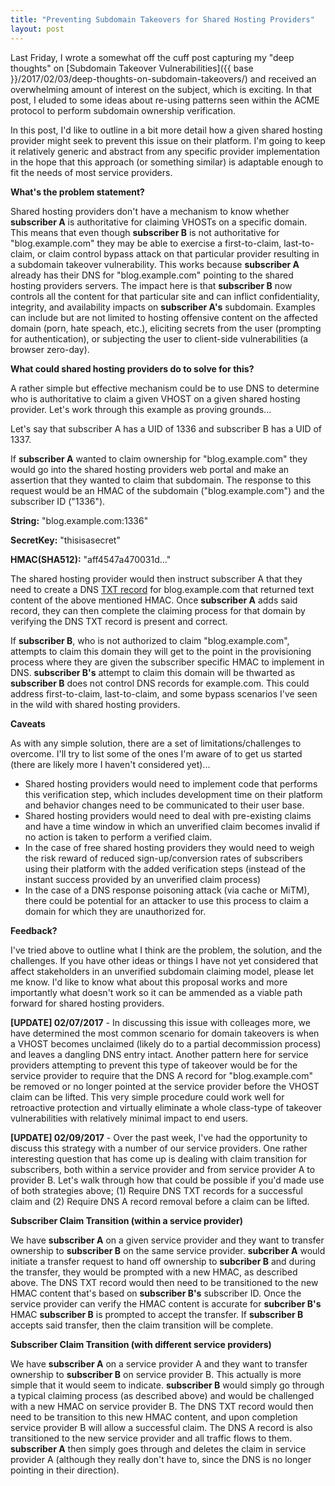 ```yaml
---
title: "Preventing Subdomain Takeovers for Shared Hosting Providers"
layout: post
---
```


Last Friday, I wrote a somewhat off the cuff post capturing my "deep thoughts" on [Subdomain Takeover Vulnerabilities]({{ base }}/2017/02/03/deep-thoughts-on-subdomain-takeovers/) and received an overwhelming amount of interest on the subject, which is exciting.  In that post, I eluded to some ideas about re-using patterns seen within the ACME protocol to perform subdomain ownership verification.

In this post, I'd like to outline in a bit more detail how a given shared hosting provider might seek to prevent this issue on their platform.  I'm going to keep it relatively generic and abstract from any specific provider implementation in the hope that this approach (or something similar) is adaptable enough to fit the needs of most service providers.

**What's the problem statement?**

Shared hosting providers don't have a mechanism to know whether **subscriber A** is authoritative for claiming VHOSTs on a specific domain.  This means that even though **subscriber B** is not authoritative for "blog.example.com" they may be able to exercise a first-to-claim, last-to-claim, or claim control bypass attack on that particular provider resulting in a subdomain takeover vulnerability.  This works because **subscriber A** already has their DNS for "blog.example.com" pointing to the shared hosting providers servers.  The impact here is that **subscriber B** now controls all the content for that particular site and can inflict confidentiality, integrity, and availability impacts on **subscriber A's** subdomain.  Examples can include but are not limited to hosting offensive content on the affected domain (porn, hate speach, etc.), eliciting secrets from the user (prompting for authentication), or subjecting the user to client-side vulnerabilities (a browser zero-day).

**What could shared hosting providers do to solve for this?**

A rather simple but effective mechanism could be to use DNS to determine who is authoritative to claim a given VHOST on a given shared hosting provider.  Let's work through this example as proving grounds...

Let's say that subscriber A has a UID of 1336 and subscriber B has a UID of 1337.

If **subscriber A** wanted to claim ownership for "blog.example.com" they would go into the shared hosting providers web portal and make an assertion that they wanted to claim that subdomain.  The response to this request would be an HMAC of the subdomain ("blog.example.com") and the subscriber ID ("1336").

**String:** "blog.example.com:1336"

**SecretKey:** "thisisasecret"

**HMAC(SHA512):** "aff4547a470031d..."

The shared hosting provider would then instruct subscriber A that they need to create a DNS [TXT record](https://en.wikipedia.org/wiki/TXT_record) for blog.example.com that returned text content of the above mentioned HMAC.  Once **subscriber A** adds said record, they can then complete the claiming process for that domain by verifying the DNS TXT record is present and correct.

If **subscriber B**, who is not authorized to claim "blog.example.com", attempts to claim this domain they will get to the point in the provisioning process where they are given the subscriber specific HMAC to implement in DNS.  **subscriber B's** attempt to claim this domain will be thwarted as **subscriber B** does not control DNS records for example.com.  This could address first-to-claim, last-to-claim, and some bypass scenarios I've seen in the wild with shared hosting providers.

**Caveats**

As with any simple solution, there are a set of limitations/challenges to overcome.  I'll try to list some of the ones I'm aware of to get us started (there are likely more I haven't considered yet)...

- Shared hosting providers would need to implement code that performs this verification step, which includes development time on their platform and behavior changes need to be communicated to their user base.
- Shared hosting providers would need to deal with pre-existing claims and have a time window in which an unverified claim becomes invalid if no action is taken to perform a verified claim.
- In the case of free shared hosting providers they would need to weigh the risk reward of reduced sign-up/conversion rates of subscribers using their platform with the added verification steps (instead of the instant success provided by an unverified claim process)
- In the case of a DNS response poisoning attack (via cache or MiTM), there could be potential for an attacker to use this process to claim a domain for which they are unauthorized for.

**Feedback?**

I've tried above to outline what I think are the problem, the solution, and the challenges.  If you have other ideas or things I have not yet considered that affect stakeholders in an unverified subdomain claiming model, please let me know.  I'd like to know what about this proposal works and more importantly what doesn't work so it can be ammended as a viable path forward for shared hosting providers.

**[UPDATE] 02/07/2017** - In discussing this issue with colleages more, we have determined the most common scenario for domain takeovers is when a VHOST becomes unclaimed (likely do to a partial decommission process) and leaves a dangling DNS entry intact.  Another pattern here for service providers attempting to prevent this type of takeover would be for the service provider to require that the DNS A record for "blog.example.com" be removed or no longer pointed at the service provider before the VHOST claim can be lifted.  This very simple procedure could work well for retroactive protection and virtually eliminate a whole class-type of takeover vulnerabilities with relatively minimal impact to end users.

**[UPDATE] 02/09/2017** - Over the past week, I've had the opportunity to discuss this strategy with a number of our service providers.  One rather interesting question that has come up is dealing with claim transition for subscribers, both within a service provider and from service provider A to provider B.  Let's walk through how that could be possible if you'd made use of both strategies above; (1) Require DNS TXT records for a successful claim and (2) Require DNS A record removal before a claim can be lifted.

**Subscriber Claim Transition (within a service provider)**

We have **subscriber A** on a given service provider and they want to transfer ownership to **subscriber B** on the same service provider.  **subcriber A** would initiate a transfer request to hand off ownership to **subcriber B** and during the transfer, they would be prompted with a new HMAC, as described above.  The DNS TXT record would then need to be transitioned to the new HMAC content that's based on **subscriber B's** subscriber ID.  Once the service provider can verify the HMAC content is accurate for **subcriber B's** HMAC **subscriber B** is prompted to accept the transfer.  If **subscriber B** accepts said transfer, then the claim transition will be complete.

**Subscriber Claim Transition (with different service providers)**

We have **subscriber A** on a service provider A and they want to transfer ownership to **subscriber B** on service provider B.  This actually is more simple that it would seem to indicate.  **subscriber B** would simply go through a typical claiming process (as described above) and would be challenged with a new HMAC on service provider B.  The DNS TXT record would then need to be transition to this new HMAC content, and upon completion service provider B will allow a successful claim.  The DNS A record is also transitioned to the new service provider and all traffic flows to them.  **subscriber A** then simply goes through and deletes the claim in service provider A (although they really don't have to, since the DNS is no longer pointing in their direction).

